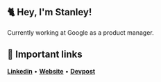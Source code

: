 ## 🐈 Hey, I'm Stanley! 

Currently working at Google as a product manager.

## :link: Important links
[__Linkedin__](https://www.linkedin.com/in/leestanleysg/) • [__Website__](https://leestanley.me) • [__Devpost__](https://devpost.com/leestanley) 



<!--
**leestanley/leestanley** is a ✨ _special_ ✨ repository because its `README.md` (this file) appears on your GitHub profile.

Here are some ideas to get you started:

- 🔭 I’m currently working on ...
- 🌱 I’m currently learning ...
- 👯 I’m looking to collaborate on ...
- 🤔 I’m looking for help with ...
- 💬 Ask me about ...
- 📫 How to reach me: ...
- 😄 Pronouns: ...
- ⚡ Fun fact: ...
-->
